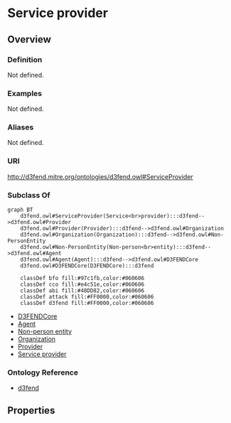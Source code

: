 # Service provider

## Overview

### Definition
Not defined.

### Examples
Not defined.

### Aliases
Not defined.

### URI
http://d3fend.mitre.org/ontologies/d3fend.owl#ServiceProvider

### Subclass Of
```mermaid
graph BT
    d3fend.owl#ServiceProvider(Service<br>provider):::d3fend-->d3fend.owl#Provider
    d3fend.owl#Provider(Provider):::d3fend-->d3fend.owl#Organization
    d3fend.owl#Organization(Organization):::d3fend-->d3fend.owl#Non-PersonEntity
    d3fend.owl#Non-PersonEntity(Non-person<br>entity):::d3fend-->d3fend.owl#Agent
    d3fend.owl#Agent(Agent):::d3fend-->d3fend.owl#D3FENDCore
    d3fend.owl#D3FENDCore(D3FENDCore):::d3fend
    
    classDef bfo fill:#97c1fb,color:#060606
    classDef cco fill:#e4c51e,color:#060606
    classDef abi fill:#48DD82,color:#060606
    classDef attack fill:#FF0000,color:#060606
    classDef d3fend fill:#FF0000,color:#060606
```

- [D3FENDCore](/docs/ontology/reference/model/D3FENDCore/D3FENDCore.md)
- [Agent](/docs/ontology/reference/model/D3FENDCore/Agent/Agent.md)
- [Non-person entity](/docs/ontology/reference/model/D3FENDCore/Agent/Non-person%20entity/Non-person%20entity.md)
- [Organization](/docs/ontology/reference/model/D3FENDCore/Agent/Non-person%20entity/Organization/Organization.md)
- [Provider](/docs/ontology/reference/model/D3FENDCore/Agent/Non-person%20entity/Organization/Provider/Provider.md)
- [Service provider](/docs/ontology/reference/model/D3FENDCore/Agent/Non-person%20entity/Organization/Provider/Service%20provider/Service%20provider.md)


### Ontology Reference
- [d3fend](http://d3fend.mitre.org/ontologies/d3fend.owl#)

## Properties
